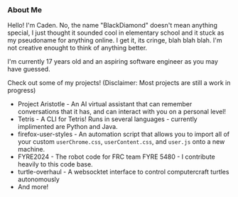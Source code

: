 ### About Me
Hello! I'm Caden. No, the name "BlackDiamond" doesn't mean anything special, I just thought it sounded cool in elementary school and it stuck as my pseudoname for anything online. I get it, its cringe, blah blah blah. I'm not creative enought to think of anything better.

I'm currently 17 years old and an aspiring software engineer as you may have guessed.

Check out some of my projects! (Disclaimer: Most projects are still a work in progress)
* Project Aristotle - An AI virtual assistant that can remember conversations that it has, and can interact with you on a personal level!
* Tetris - A CLI for Tetris! Runs in several languages - currently implimented are Python and Java.
* firefox-user-styles - An automation script that allows you to import all of your custom `userChrome.css`, `userContent.css`, and `user.js` onto a new machine.
* FYRE2024 - The robot code for FRC team FYRE 5480 - I contribute heavily to this code base.
* turtle-overhaul - A websocktet interface to control computercraft turtles autonomously
* And more!
